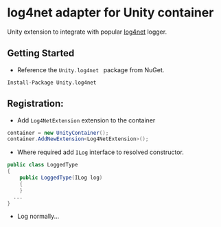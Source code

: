 # log4net adapter for Unity container
Unity extension to integrate with popular [log4net](https://github.com/apache/logging-log4net) logger.

## Getting Started
- Reference the `Unity.log4net ` package from NuGet.
```
Install-Package Unity.log4net 
```

## Registration:
- Add `Log4NetExtension` extension to the container

```C#
container = new UnityContainer();
container.AddNewExtension<Log4NetExtension>();
```
- Where required add `ILog` interface to resolved constructor. 

```C#
public class LoggedType
{
    public LoggedType(ILog log)
    {
    }
  ...
}
```
- Log normally...
